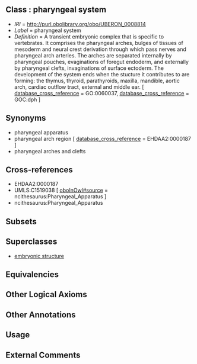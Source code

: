 
## Class : pharyngeal system

 * *IRI* = http://purl.obolibrary.org/obo/UBERON_0008814
 * *Label* = pharyngeal system
 * *Definition* = A transient embryonic complex that is specific to vertebrates. It comprises the pharyngeal arches, bulges of tissues of mesoderm and neural crest derivation through which pass nerves and pharyngeal arch arteries. The arches are separated internally by pharyngeal pouches, evaginations of foregut endoderm, and externally by pharyngeal clefts, invaginations of surface ectoderm. The development of the system ends when the stucture it contributes to are forming: the thymus, thyroid, parathyroids, maxilla, mandible, aortic arch, cardiac outflow tract, external and middle ear. [ [database_cross_reference](../../ef/oboInOwl#hasDbXref.md) = GO:0060037, [database_cross_reference](../../ef/oboInOwl#hasDbXref.md) = GOC:dph ]

## Synonyms

 * pharyngeal apparatus
 * pharyngeal arch region [ [database_cross_reference](../../ef/oboInOwl#hasDbXref.md) = EHDAA2:0000187 ]
 * pharyngeal arches and clefts

## Cross-references

 * EHDAA2:0000187
 * UMLS:C1519038 [ [oboInOwl#source](../../ce/oboInOwl#source.md) = ncithesaurus:Pharyngeal_Apparatus ]
 * ncithesaurus:Pharyngeal_Apparatus

## Subsets


## Superclasses

 * [embryonic structure](../../UBERON/50/UBERON_0002050.md)

## Equivalencies


## Other Logical Axioms


## Other Annotations


## Usage


## External Comments

